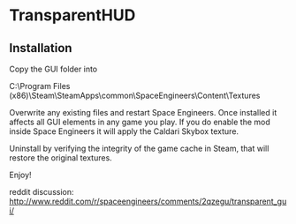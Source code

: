 # TransparentHUD

## Installation

Copy the GUI folder into

C:\Program Files (x86)\Steam\SteamApps\common\SpaceEngineers\Content\Textures

Overwrite any existing files and restart Space Engineers. Once installed it affects all GUI elements in any game you play. If you do enable the mod inside Space Engineers it will apply the Caldari Skybox texture.

Uninstall by verifying the integrity of the game cache in Steam, that will restore the original textures.

Enjoy!

reddit discussion: http://www.reddit.com/r/spaceengineers/comments/2qzegu/transparent_gui/
